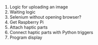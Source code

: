 1. Logic for uploading an image
2. Waiting logic
3. Selenium without opening browser?
4. Get Raspberry Pi
5. Attach haptic parts
6. Connect haptic parts with Python triggers
7. Program display